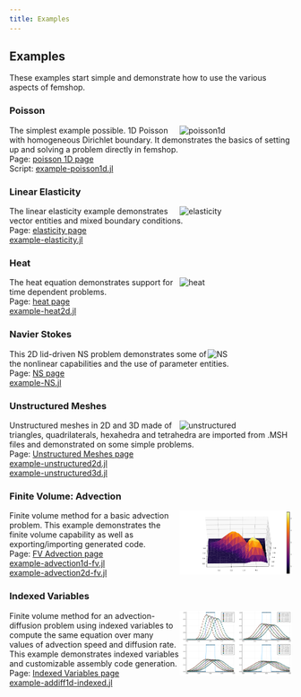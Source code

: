 ```yaml
---
title: Examples
---
```


## Examples

These examples start simple and demonstrate how to use the various aspects of femshop.

<style>
img {float: right;}
</style>
<h3>Poisson</h3> 
<p> <img src="images/poisson1d.png" alt="poisson1d" width="200">
The simplest example possible. 1D Poisson with homogeneous Dirichlet boundary. It demonstrates the basics of setting up and solving a problem directly in femshop.
<br>Page: <a href="https://paralab.github.io/femshop/pages/poisson1d.html">poisson 1D page</a>
<br>Script: <a href="https://github.com/paralab/femshop/blob/master/src/examples/example-poisson1d.jl">example-poisson1d.jl</a>
</p>

<h3>Linear Elasticity</h3>
<p> <img src="images/elasticity.png" alt="elasticity" width="200">
The linear elasticity example demonstrates vector entities and mixed boundary conditions.
<br>Page: <a href="https://paralab.github.io/femshop/pages/elasticity.html">elasticity page</a>
<br><a href="https://github.com/paralab/femshop/blob/master/src/examples/example-elasticity.jl">example-elasticity.jl</a>
</p>

<h3>Heat</h3>
<p> <img src="images/heat.png" alt="heat" width="200">
The heat equation demonstrates support for time dependent problems.
<br>Page: <a href="https://paralab.github.io/femshop/pages/heat.html">heat page</a>
<br><a href="https://github.com/paralab/femshop/blob/master/src/examples/example-heat2d.jl">example-heat2d.jl</a>
</p>

<h3>Navier Stokes</h3>
<p> <img src="images/NS.png" alt="NS" width="150">
This 2D lid-driven NS problem demonstrates some of the nonlinear capabilities and the use of parameter entities.
<br>Page: <a href="https://paralab.github.io/femshop/pages/NS.html">NS page</a>
<br><a href="https://github.com/paralab/femshop/blob/master/src/examples/example-NS.jl">example-NS.jl</a>
</p>

<h3>Unstructured Meshes</h3>
<p><img src="images/umeshes.png" alt="unstructured" width="200">
Unstructured meshes in 2D and 3D made of triangles, quadrilaterals, hexahedra and tetrahedra are imported from .MSH files and demonstrated on some simple problems.
<br>Page: <a href="https://paralab.github.io/femshop/pages/unstructured.html">Unstructured Meshes page</a>
<br><a href="https://github.com/paralab/femshop/blob/master/src/examples/example-unstructured2d.jl">example-unstructured2d.jl</a>
<br><a href="https://github.com/paralab/femshop/blob/master/src/examples/example-unstructured3d.jl">example-unstructured3d.jl</a>
</p>

<h3>Finite Volume: Advection</h3>
<p><img src="images/fvadvec2d.png" alt="fvadvec2d" width="200">
Finite volume method for a basic advection problem. This example demonstrates the finite volume capability as well as exporting/importing generated code.
<br>Page: <a href="https://paralab.github.io/femshop/pages/FVadvection.html">FV Advection page</a>
<br><a href="https://github.com/paralab/femshop/blob/master/src/examples/example-advection1d-fv.jl">example-advection1d-fv.jl</a>
<br><a href="https://github.com/paralab/femshop/blob/master/src/examples/example-advection2d-fv.jl">example-advection2d-fv.jl</a>
</p>

<h3>Indexed Variables</h3>
<p><img src="images/addiff1dindexed.png" alt="addiff1dindexed" width="200">
Finite volume method for an advection-diffusion problem using indexed variables to compute the same equation over many values of advection speed and diffusion rate. This example demonstrates indexed variables and customizable assembly code generation.
<br>Page: <a href="https://paralab.github.io/femshop/pages/indexed.html">Indexed Variables page</a>
<br><a href="https://github.com/paralab/femshop/blob/master/src/examples/example-addiff1d-indexed.jl">example-addiff1d-indexed.jl</a>
</p>